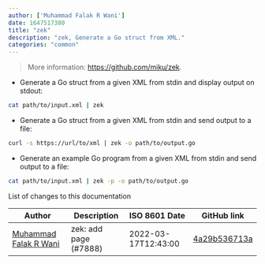 ```yaml
---
author: ['Muhammad Falak R Wani']
date: 1647517380
title: "zek"
description: "zek, Generate a Go struct from XML."
categories: "common"
---
```

> More information: <https://github.com/miku/zek>.

- Generate a Go struct from a given XML from stdin and display output on stdout:

```bash
cat path/to/input.xml | zek
```

- Generate a Go struct from a given XML from stdin and send output to a file:

```bash
curl -s https://url/to/xml | zek -o path/to/output.go
```

- Generate an example Go program from a given XML from stdin and send output to a file:

```bash
cat path/to/input.xml | zek -p -o path/to/output.go
```
List of changes to this documentation


Author | Description | ISO 8601 Date | GitHub link
------|-----|-----|-----
[Muhammad Falak R Wani](mailto:falakreyaz@gmail.com) | zek: add page (#7888) | 2022-03-17T12:43:00 | [4a29b536713a](https://github.com/tldr-pages/tldr/commit/4a29b536713a52515da20b8162658530cbcdb7a1)

